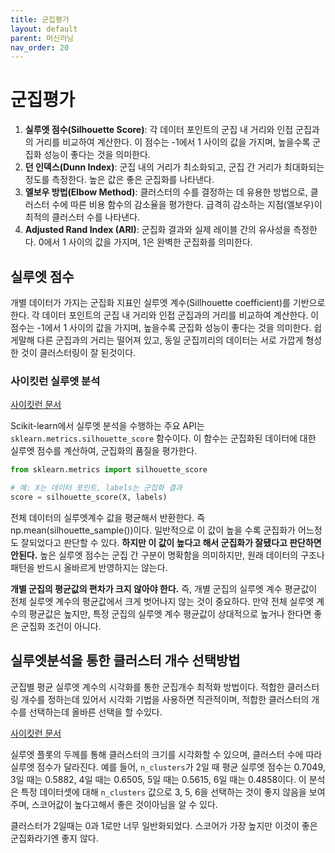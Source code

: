 ```yaml
---
title: 군집평가
layout: default
parent: 머신러닝
nav_order: 20
---
```



# 군집평가

1. **실루엣 점수(Silhouette Score)**: 각 데이터 포인트의 군집 내 거리와 인접 군집과의 거리를 비교하여 계산한다. 이 점수는 -1에서 1 사이의 값을 가지며, 높을수록 군집화 성능이 좋다는 것을 의미한다.
2. **던 인덱스(Dunn Index)**: 군집 내의 거리가 최소화되고, 군집 간 거리가 최대화되는 정도를 측정한다. 높은 값은 좋은 군집화를 나타낸다.
3. **엘보우 방법(Elbow Method)**: 클러스터의 수를 결정하는 데 유용한 방법으로, 클러스터 수에 따른 비용 함수의 감소율을 평가한다. 급격히 감소하는 지점(엘보우)이 최적의 클러스터 수를 나타낸다.
4. **Adjusted Rand Index (ARI)**: 군집화 결과와 실제 레이블 간의 유사성을 측정한다. 0에서 1 사이의 값을 가지며, 1은 완벽한 군집화를 의미한다.



## 실루엣 점수

개별 데이터가 가지는 군집화 지표인 실루엣 계수(Sillhouette coefficient)를 기반으로 한다. 각 데이터 포인트의 군집 내 거리와 인접 군집과의 거리를 비교하여 계산한다. 이 점수는 -1에서 1 사이의 값을 가지며, 높을수록 군집화 성능이 좋다는 것을 의미한다. 쉽게말해 다른 군집과의 거리는 떨어져 있고, 동일 군집끼리의 데이터는 서로 가깝게 형성한 것이 클러스터링이 잘 된것이다.



### 사이킷런 실루엣 분석

[사이킷런 문서](https://scikit-learn.org/stable/modules/generated/sklearn.metrics.silhouette_score.html)

Scikit-learn에서 실루엣 분석을 수행하는 주요 API는 `sklearn.metrics.silhouette_score` 함수이다. 이 함수는 군집화된 데이터에 대한 실루엣 점수를 계산하여, 군집화의 품질을 평가한다.

```python
from sklearn.metrics import silhouette_score

# 예: X는 데이터 포인트, labels는 군집화 결과
score = silhouette_score(X, labels)
```

전체 데이터의 실루엣계수 값을 평균해서 반환한다. 즉 np.mean(silhouette_sample())이다. 일반적으로 이 값이 높을 수록 군집화가 어느정도 잘되었다고 판단할 수 있다. **하지만 이 값이 높다고 해서 군집화가 잘됐다고 판단하면 안된다.** 높은 실루엣 점수는 군집 간 구분이 명확함을 의미하지만, 원래 데이터의 구조나 패턴을 반드시 올바르게 반영하지는 않는다.

**개별 군집의 평균값의 편차가 크지 않아야 한다.** 즉, 개별 군집의 실루엣 계수 평균값이 전체 실루엣 계수의 평균값에서 크게 벗어나지 않는 것이 중요하다. 만약 전체 실루엣 계수의 평균값은 높지만, 특정 군집의 실루엣 계수 평균값이 상대적으로 높거나 한다면 좋은 군집화 조건이 아니다.





## 실루엣분석을 통한 클러스터 개수 선택방법

군집별 평균 실루엣 계수의 시각화를 통한 군집개수 최적화 방법이다. 적합한 클러스터링 개수를 정하는데 있어서 시각화 기법을 사용하면 직관적이며, 적합한 클러스터의 개수를 선택하는데 올바른 선택을 할 수있다.

[사이킷런 문서](https://scikit-learn.org/stable/auto_examples/cluster/plot_kmeans_silhouette_analysis.html)

실루엣 플롯의 두께를 통해 클러스터의 크기를 시각화할 수 있으며, 클러스터 수에 따라 실루엣 점수가 달라진다. 예를 들어, `n_clusters`가 2일 때 평균 실루엣 점수는 0.7049, 3일 때는 0.5882, 4일 때는 0.6505, 5일 때는 0.5615, 6일 때는 0.4858이다. 이 분석은 특정 데이터셋에 대해 `n_clusters` 값으로 3, 5, 6을 선택하는 것이 좋지 않음을 보여주며, 스코어값이 높다고해서 좋은 것이아님을 알 수 있다.

클러스터가 2일때는 0과 1로만 너무 일반화되었다. 스코어가 가장 높지만 이것이 좋은 군집화라기엔 좋지 않다.